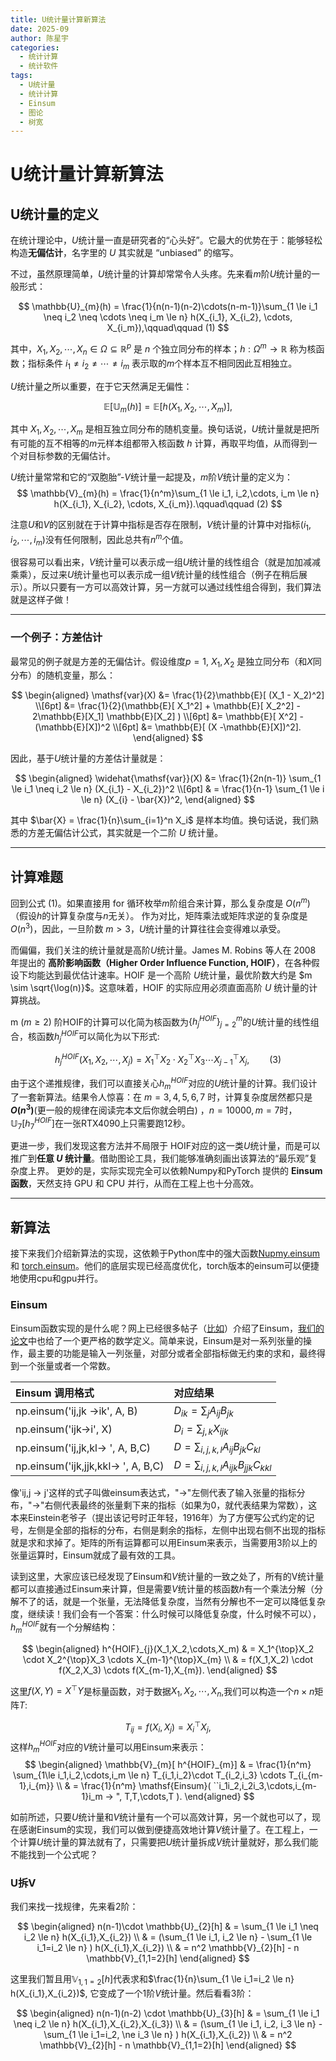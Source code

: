 ```yaml
---
title: U统计量计算新算法
date: 2025-09
author: 陈星宇
categories:
  - 统计计算
  - 统计软件
tags:
  - U统计量
  - 统计计算
  - Einsum
  - 图论
  - 树宽
---
```


# U统计量计算新算法

## U统计量的定义
在统计理论中，$U$统计量一直是研究者的“心头好”。它最大的优势在于：能够轻松构造**无偏估计**，名字里的 $U$ 其实就是 “unbiased” 的缩写。  

不过，虽然原理简单，$U$统计量的计算却常常令人头疼。先来看$m$阶$U$统计量的一般形式：  

$$
  \mathbb{U}_{m}(h) = \frac{1}{n(n-1)(n-2)\cdots(n-m-1)}\sum_{1 \le i_1 \neq i_2 \neq \cdots \neq i_m \le n} h(X_{i_1}, X_{i_2}, \cdots, X_{i_m}),\qquad\qquad (1)
$$

其中，$X_1, X_2, \cdots, X_n \in \Omega \subseteq \mathbb{R}^{p}$ 是 $n$ 个独立同分布的样本；$h : \Omega^m \to \mathbb{R}$ 称为核函数；指标条件 $i_1 \neq i_2 \neq \cdots \neq i_m$ 表示取的$m$个样本互不相同因此互相独立。  

$U$统计量之所以重要，在于它天然满足无偏性：  

$$
 \mathbb{E} [ \mathbb{U}_{m} (h)] = \mathbb{E} [h(X_{1}, X_{2}, \cdots, X_{m}) ],
$$

其中 $X_{1}, X_{2}, \cdots, X_{m}$ 是相互独立同分布的随机变量。换句话说，$U$统计量就是把所有可能的互不相等的$m$元样本组都带入核函数 $h$ 计算，再取平均值，从而得到一个对目标参数的无偏估计。

$U$统计量常常和它的“双胞胎”-$V$统计量一起提及，$m$阶$V$统计量的定义为：
$$
  \mathbb{V}_{m}(h) = \frac{1}{n^m}\sum_{1 \le i_1, i_2,\cdots, i_m \le n} h(X_{i_1}, X_{i_2}, \cdots, X_{i_m}).\qquad\qquad (2)
$$

注意$U$和$V$的区别就在于计算中指标是否存在限制，$V$统计量的计算中对指标$(i_1, i_2,\cdots, i_m)$没有任何限制，因此总共有$n^m$个值。

很容易可以看出来，$V$统计量可以表示成一组$U$统计量的线性组合（就是加加减减乘乘），反过来$U$统计量也可以表示成一组$V$统计量的线性组合（例子在稍后展示）。所以只要有一方可以高效计算，另一方就可以通过线性组合得到，我们算法就是这样子做！

---

### 一个例子：方差估计
最常见的例子就是方差的无偏估计。假设维度$p =1$, $X_1, X_2$ 是独立同分布（和$X$同分布）的随机变量，那么：  

$$
\begin{aligned}
  \mathsf{var}(X) &= \frac{1}{2}\mathbb{E}[ (X_1 - X_2)^2] \\[6pt]
                  &= \frac{1}{2}(\mathbb{E}[ X_1^2] + \mathbb{E}[ X_2^2] - 2\mathbb{E}[X_1] \mathbb{E}[X_2] ) \\[6pt]
                  &= \mathbb{E}[ X^2] - (\mathbb{E}[X])^2 \\[6pt]
                  &= \mathbb{E}[ (X -\mathbb{E}[X])^2].
\end{aligned}
$$

因此，基于$U$统计量的方差估计量就是：  

$$
\begin{aligned}
 \widehat{\mathsf{var}}(X) &= \frac{1}{2n(n-1)} \sum_{1 \le i_1 \neq i_2 \le n} (X_{i_1} - X_{i_2})^2  \\[6pt]
  & = \frac{1}{n-1} \sum_{1 \le i \le n} (X_{i} - \bar{X})^2,
 \end{aligned}
$$

其中 $\bar{X} = \frac{1}{n}\sum_{i=1}^n X_i$ 是样本均值。换句话说，我们熟悉的方差无偏估计公式，其实就是一个二阶 $U$ 统计量。

---

## 计算难题
回到公式 (1)。如果直接用 for 循环枚举$m$阶组合来计算，那么复杂度是 $O(n^m)$（假设$h$的计算复杂度与$n$无关）。 作为对比，矩阵乘法或矩阵求逆的复杂度是 $O(n^3)$，因此，一旦阶数 $m > 3$，$U$统计量的计算往往会变得难以承受。   

而偏偏，我们关注的统计量就是高阶$U$统计量。James M. Robins 等人在 2008 年提出的 **高阶影响函数（Higher Order Influence Function, HOIF）**，在各种假设下均能达到最优估计速率。HOIF 是一个高阶 $U$统计量，最优阶数大约是 $m \sim \sqrt{\log(n)}$。这意味着，HOIF 的实际应用必须直面高阶 $U$ 统计量的计算挑战。

m ($m \ge 2$) 阶HOIF的计算可以化简为核函数为$\{ h^{HOIF}_{j} \}_{j=2}^{m}$的$U$统计量的线性组合，核函数$h^{HOIF}_{j}$可以简化为以下形式:

$$
 h^{HOIF}_{j}(X_1,X_2,\cdots,X_j) = X_1^{\top}X_2 \cdot X_2^{\top}X_3 \cdots X_{j-1}^{\top}X_{j}, \qquad (3)
$$

由于这个递推规律，我们可以直接关心$h^{HOIF}_{m}$对应的$U$统计量的计算。我们设计了一套新算法。结果令人惊喜：在 $m=3,4,5,6,7$ 时，计算复杂度居然都只是 **$O(n^3)$**(更一般的规律在阅读完本文后你就会明白) ，$n=10000, m=7$时，$\mathbb{U}_{7} [h^{HOIF}_{7}]$在一张RTX4090上只需要跑$12$秒。

更进一步，我们发现这套方法并不局限于 HOIF对应的这一类$U$统计量，而是可以推广到**任意 $U$ 统计量**。借助图论工具，我们能够准确刻画出该算法的“最乐观”复杂度上界。 
更妙的是，实际实现完全可以依赖Numpy和PyTorch 提供的 **Einsum 函数**，天然支持 GPU 和 CPU 并行，从而在工程上也十分高效。  

---

## 新算法

接下来我们介绍新算法的实现，这依赖于Python库中的强大函数[Nupmy.einsum](https://numpy.org/doc/stable/reference/generated/numpy.einsum.html) 和 [torch.einsum](https://docs.pytorch.org/docs/stable/generated/torch.einsum.html)。他们的底层实现已经高度优化，torch版本的einsum可以便捷地使用cpu和gpu并行。

### Einsum

Einsum函数实现的是什么呢？网上已经很多帖子（[比如](https://zhuanlan.zhihu.com/p/361209187)）介绍了Einsum，[我们的论文](https://arxiv.org/pdf/2508.12627)中也给了一个更严格的数学定义。简单来说，Einsum是对一系列张量的操作，最主要的功能是输入一列张量，对部分或者全部指标做无约束的求和，最终得到一个张量或者一个常数。

| Einsum 调用格式                  | 对应结果                                      |
|:---------------------------------|:--------------------------------------------------|
| np.einsum('ij,jk ->ik', A, B)         | $D_{ik} = \sum_j A_{ij} B_{jk}$                            |
| np.einsum('ijk->i', X)           | $D_i = \sum_{j,k} X_{ijk}$                              |
| np.einsum('ij,jk,kl-> ', A, B,C)      | $D = \sum_{i,j,k,l} A_{ij} B_{jk} C_{kl}$                            |
| np.einsum('ijk,jjk,kkl-> ', A, B,C)      | $D = \sum_{i,j,k,l} A_{ijk} B_{jjk} C_{kkl}$                            |

像'ij,j -> j'这样的式子叫做einsum表达式，"->"左侧代表了输入张量的指标分布，"->"右侧代表最终的张量剩下来的指标（如果为0，就代表结果为常数），这本来Einstein老爷子（提出该记号时正年轻，1916年）为了方便写公式约定的记号，左侧是全部的指标的分布，右侧是剩余的指标，左侧中出现右侧不出现的指标就是求和求掉了。矩阵的所有运算都可以用Einsum来表示，当需要用3阶以上的张量运算时，Einsum就成了最有效的工具。

读到这里，大家应该已经发现了Einsum和$V$统计量的一致之处了，所有的V统计量都可以直接通过Einsum来计算，但是需要$V$统计量的核函数$h$有一个乘法分解（分解不了的话，就是一个张量，无法降低复杂度，当然有分解也不一定可以降低复杂度，继续读！我们会有一个答案：什么时候可以降低复杂度，什么时候不可以），$h^{HOIF}_{m}$就有一个分解结构：

$$
\begin{aligned}
 h^{HOIF}_{j}(X_1,X_2,\cdots,X_m) & = X_1^{\top}X_2 \cdot X_2^{\top}X_3 \cdots X_{m-1}^{\top}X_{m} \\
& = f(X_1,X_2) \cdot f(X_2,X_3) \cdots f(X_{m-1},X_{m}).
\end{aligned}
$$

这里$f(X,Y) = X^{\top}Y$是标量函数，对于数据$X_1,X_2,\cdots,X_n$,我们可以构造一个$n \times n$矩阵$T$:

$$
 T_{ij}  = f(X_i,X_j)= X_i^{\top}X_j,
$$
这样$h^{HOIF}_{m}$对应的$V$统计量可以用Einsum来表示：
$$
\begin{aligned}
\mathbb{V}_{m}[ h^{HOIF}_{m}] & = \frac{1}{n^m} \sum_{1\le i_1,i_2,\cdots,i_m \le n} T_{i_1,i_2}\cdot T_{i_2,i_3} \cdots T_{i_{m-1},i_{m}} \\
& = \frac{1}{n^m} \mathsf{Einsum}( ``i_1i_2,i_2i_3,\cdots,i_{m-1}i_m -> ", T,T,\cdots,T ).
\end{aligned}
$$

如前所述，只要$U$统计量和$V$统计量有一个可以高效计算，另一个就也可以了，现在感谢Einsum的实现，我们可以做到便捷高效地计算$V$统计量了。在工程上，一个计算$U$统计量的算法就有了，只需要把$U$统计量拆成$V$统计量就好，那么我们能不能找到一个公式呢？

### U拆V
我们来找一找规律，先来看2阶：

$$
\begin{aligned}
 n(n-1)\cdot \mathbb{U}_{2}[h] & = \sum_{1 \le i_1 \neq i_2 \le n} h(X_{i_1},X_{i_2}) \\
 & = (\sum_{1 \le i_1, i_2 \le n} - \sum_{1 \le i_1=i_2 \le n} ) h(X_{i_1},X_{i_2}) \\
 & = n^2 \mathbb{V}_{2}[h] - n \mathbb{V}_{1,1=2}[h]
\end{aligned}
$$

这里我们暂且用$\mathbb{V}_{1,1=2}[h]$代表求和$\frac{1}{n}\sum_{1 \le i_1=i_2 \le n}  h(X_{i_1},X_{i_2})$, 它变成了一个1阶$V$统计量。然后看看3阶：

$$
\begin{aligned}
 n(n-1)(n-2) \cdot \mathbb{U}_{3}[h] & = \sum_{1 \le i_1 \neq i_2 \le n} h(X_{i_1},X_{i_2},X_{i_3}) \\
 & = (\sum_{1 \le i_1, i_2, i_3 \le n} - \sum_{1 \le i_1=i_2, \ne i_3 \le n} ) h(X_{i_1},X_{i_2}) \\
 & = n^2 \mathbb{V}_{2}[h] - n \mathbb{V}_{1,1=2}[h]
\end{aligned}
$$